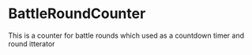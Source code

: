 # BattleRoundCounter
This is a counter for battle rounds which used as a countdown timer and round itterator
